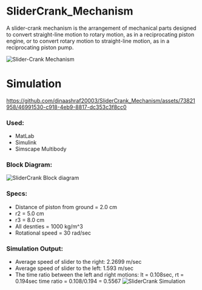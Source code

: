 # SliderCrank_Mechanism
A slider-crank mechanism is the arrangement of mechanical parts designed to convert straight-line motion to rotary motion, as in a reciprocating piston engine, or to convert rotary motion to straight-line motion, as in a reciprocating piston pump. 

![Slider-Crank Mechanism](https://github.com/dinaashraf20003/SliderCrank_Mechanism/assets/73821958/dfdb25e5-3992-44cb-a188-5ace661b4466)

# Simulation


https://github.com/dinaashraf20003/SliderCrank_Mechanism/assets/73821958/46991530-c918-4eb9-8817-dc353c3f8cc0

### Used:
- MatLab
- Simulink
- Simscape Multibody

### Block Diagram:
![SliderCrank Block diagram](https://github.com/dinaashraf20003/SliderCrank_Mechanism/assets/73821958/e1194a9d-7b0d-4f15-a7fe-08e86652ab62)

### Specs:
- Distance of piston from ground = 2.0 cm
- r2 = 5.0 cm
- r3 = 8.0 cm
- All desnties = 1000 kg/m^3
- Rotational speed = 30 rad/sec

### Simulation Output:
- Average speed of slider to the right: 2.2699 m/sec
- Average speed of slider to the left: 1.593 m/sec
- The time ratio between the left and right motions: lt = 0.108sec, rt = 0.194sec time ratio = 0.108/0.194 = 0.5567
![SliderCrank Simulation](https://github.com/dinaashraf20003/SliderCrank_Mechanism/assets/73821958/de45be6a-ffc6-4a93-8c82-907db7512f45)



